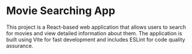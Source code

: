 # Movie Searching App

This project is a React-based web application that allows users to search for movies and view detailed information about them. The application is built using Vite for fast development and includes ESLint for code quality assurance.

